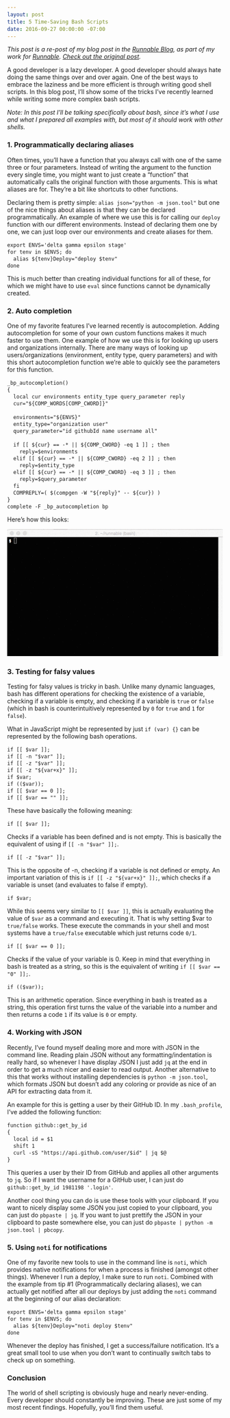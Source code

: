 ```yaml
---
layout: post
title: 5 Time-Saving Bash Scripts
date: 2016-09-27 00:00:00 -07:00
---
```


_This post is a re-post of my blog post in the [Runnable Blog](http://runnable.com/blog), as part of my work for [Runnable](http://www.runnable.com). [Check out the original post](https://runnable.com/blog/5-time-saving-bash-scripts)._


A good developer is a lazy developer. A good developer should always hate doing the same things over and over again. One of the best ways to embrace the laziness and be more efficient is through writing good shell scripts. In this blog post, I’ll show some of the tricks I’ve recently learned while writing some more complex bash scripts.

_Note: In this post I’ll be talking specifically about bash, since it’s what I use and what I prepared all examples with, but most of it should work with other shells._

### 1. Programmatically declaring aliases

Often times, you’ll have a function that you always call with one of the same three or four parameters. Instead of writing the argument to the function every single time, you might want to just create a “function” that automatically calls the original function with those arguments. This is what aliases are for. They’re a bit like shortcuts to other functions.

Declaring them is pretty simple: `alias json="python -m json.tool"` but one of the nice things about aliases is that they can be declared programmatically. An example of where we use this is for calling our `deploy` function with our different environments. Instead of declaring them one by one, we can just loop over our environments and create aliases for them.

```
export ENVS='delta gamma epsilon stage'
for tenv in $ENVS; do
  alias ${tenv}Deploy="deploy $tenv"
done
```

This is much better than creating individual functions for all of these, for which we might have to use `eval` since functions cannot be dynamically created.

### 2. Auto completion

One of my favorite features I’ve learned recently is autocompletion. Adding autocompletion for some of your own custom functions makes it much faster to use them. One example of how we use this is for looking up users and organizations internally. There are many ways of looking up users/organizations (environment, entity type, query parameters) and with this short autocompletion function we’re able to quickly see the parameters for this function.

```
_bp_autocompletion()
{
  local cur environments entity_type query_parameter reply
  cur="${COMP_WORDS[COMP_CWORD]}"

  environments="${ENVS}"
  entity_type="organization user"
  query_parameter="id githubId name username all"

  if [[ ${cur} == -* || ${COMP_CWORD} -eq 1 ]] ; then
    reply=$environments
  elif [[ ${cur} == -* || ${COMP_CWORD} -eq 2 ]] ; then
    reply=$entity_type
  elif [[ ${cur} == -* || ${COMP_CWORD} -eq 3 ]] ; then
    reply=$query_parameter
  fi
  COMPREPLY=( $(compgen -W "${reply}" -- ${cur}) )
}
complete -F _bp_autocompletion bp
```

Here’s how this looks:

![](/assets/images/2016/autocompletion.gif)

### 3. Testing for falsy values
Testing for falsy values is tricky in bash. Unlike many dynamic languages, bash has different operations for checking the existence of a variable, checking if a variable is empty, and checking if a variable is `true` or `false` (which in bash is counterintuitively represented by `0` for `true` and `1` for `false`).

What in JavaScript might be represented by just `if (var) {}` can be represented by the following bash operations.

```
if [[ $var ]];
if [[ -n "$var" ]];
if [[ -z "$var" ]];
if [[ -z "${var+x}" ]];
if $var;
if (($var));
if [[ $var == 0 ]];
if [[ $var == "" ]];
```

These have basically the following meaning:

```
if [[ $var ]];
```

Checks if a variable has been defined and is not empty. This is basically the equivalent of using if `[[ -n "$var" ]];`.

```
if [[ -z "$var" ]];
```

This is the opposite of -n, checking if a variable is not defined or empty. An important variation of this is `if [[ -z "${var+x}" ]];`, which checks if a variable is unset (and evaluates to false if empty).

```
if $var;
```
While this seems very similar to `[[ $var ]]`, this is actually evaluating the value of `$var` as a command and executing it. That is why setting $var to `true/false` works. These execute the commands in your shell and most systems have a `true/false` executable which just returns code `0/1`.

```
if [[ $var == 0 ]];
```

Checks if the value of your variable is 0. Keep in mind that everything in bash is treated as a string, so this is the equivalent of writing `if [[ $var == "0" ]];`.

```
if (($var));
```

This is an arithmetic operation. Since everything in bash is treated as a string, this operation first turns the value of the variable into a number and then returns a code `1` if its value is `0` or empty.

### 4. Working with JSON
Recently, I’ve found myself dealing more and more with JSON in the command line. Reading plain JSON without any formatting/indentation is really hard, so whenever I have display JSON I just add `jq` at the end in order to get a much nicer and easier to read output. Another alternative to this that works without installing dependencies is `python -m json.tool`, which formats JSON but doesn’t add any coloring or provide as nice of an API for extracting data from it.

An example for this is getting a user by their GitHub ID. In my `.bash_profile`, I’ve added the following function:

```
function github::get_by_id
{
  local id = $1
  shift 1
  curl -sS "https://api.github.com/user/$id" | jq $@
}
```

This queries a user by their ID from GitHub and applies all other arguments to `jq`. So if I want the username for a GitHub user, I can just do `github::get_by_id 1981198 '.login'`.

Another cool thing you can do is use these tools with your clipboard. If you want to nicely display some JSON you just copied to your clipboard, you can just do `pbpaste | jq`. If you want to just prettify the JSON in your clipboard to paste somewhere else, you can just do `pbpaste | python -m json.tool | pbcopy`.



### 5. Using `noti` for notifications

One of my favorite new tools to use in the command line is `noti`, which provides native notifications for when a process is finished (amongst other things). Whenever I run a deploy, I make sure to run `noti`. Combined with the example from tip #1 (Programmatically declaring aliases), we can actually get notified after all our deploys by just adding the `noti` command at the beginning of our alias declaration:

```
export ENVS='delta gamma epsilon stage'
for tenv in $ENVS; do
  alias ${tenv}Deploy="noti deploy $tenv"
done
```

Whenever the deploy has finished, I get a success/failure notification. It’s a great small tool to use when you don’t want to continually switch tabs to check up on something.

### Conclusion

The world of shell scripting is obviously huge and nearly never-ending. Every developer should constantly be improving. These are just some of my most recent findings. Hopefully, you’ll find them useful.

